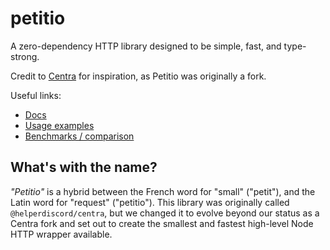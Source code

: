 # petitio

A zero-dependency HTTP library designed to be simple, fast, and type-strong.

Credit to [Centra] for inspiration, as Petitio was originally a fork.

[Centra]: https://github.com/ethanent/centra

Useful links:
- [Docs](https://helperdiscord.github.io/petitio)
- [Usage examples](https://github.com/helperdiscord/petitio/tree/master/USAGE.md)
- [Benchmarks / comparison](https://github.com/helperdiscord/petitio/tree/master/PERFORMANCE.md)

## What's with the name?

*"Petitio"* is a hybrid between the French word for "small" ("petit"), and the
Latin word for "request" ("petitio"). This library was originally called
`@helperdiscord/centra`, but we changed it to evolve beyond our status as a
Centra fork and set out to create the smallest and fastest high-level Node HTTP
wrapper available.
